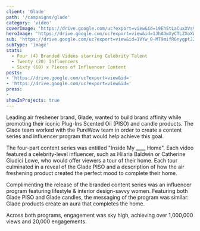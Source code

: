 ```yaml
---
client: 'Glade'
path: '/campaigns/glade'
category: 'video'
coverImage: 'https://drive.google.com/uc?export=view&id=19EhStLaCuxXVsVY-aAnYyhv_YcfxuyzQ'
heroImage: 'https://drive.google.com/uc?export=view&id=1JhADwXyCTLZXoXWY0BO1zCcVsKfufoZp'
sub: 'https://drive.google.com/uc?export=view&id=1VYw_0-MT9mifR6nygptJ2FfbPGWMDowP'
subType: 'image'
stats:
  - Four (4) Branded Videos starring Celebrity Talent
  - Twenty (20) Influencers
  - Sixty (60) x Pieces of Influencer Content
posts:
- 'https://drive.google.com/uc?export=view&id='
- 'https://drive.google.com/uc?export=view&id='
press:
- 
showInProjects: true
---
```

  
Leading air freshener brand, Glade, wanted to build brand affinity while promoting their iconic Plug-Ins Scented Oil (PISO) and candle products. The Glade team worked with the PureWow team in order to create a content series and influencer program that would help achieve this goal.

The four-part content series was entitled "Inside My ____ Home". Each video featured a celebrity-level influencer, such as Hilaria Baldwin or Catherine Giudici Lowe, who would offer viewers a tour of their home. Each tour culminated in a reveal of the Glade PISO and a description of how the air freshening product created the perfect mood to complete their home.

Complimenting the release of the branded content series was an influencer program featuring lifestyle & interior design-savvy women. Featuring both Glade PISO and Glade candles, the messaging of the program was similar: Glade products create an aura that completes the home.

Across both programs, engagement was sky high, achieving over 1,000,000 views and 20,000 engagements.